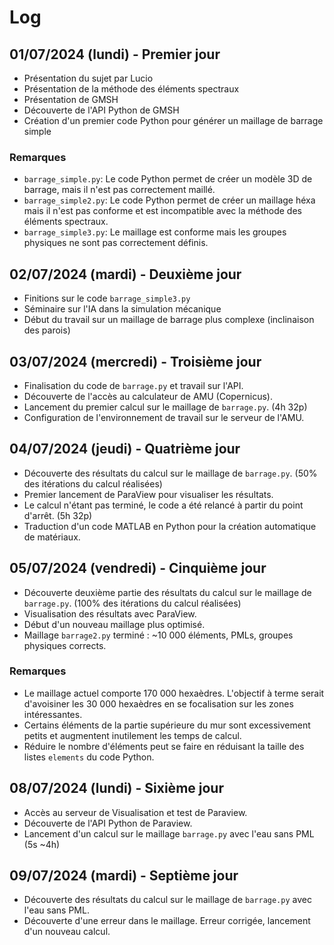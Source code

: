 # Log

## 01/07/2024 (lundi) - Premier jour
- Présentation du sujet par Lucio
- Présentation de la méthode des éléments spectraux
- Présentation de GMSH
- Découverte de l'API Python de GMSH
- Création d'un premier code Python pour générer un maillage de barrage simple
### Remarques
- `barrage_simple.py`: Le code Python permet de créer un modèle 3D de barrage, mais il n'est pas correctement maillé.
- `barrage_simple2.py`: Le code Python permet de créer un maillage héxa mais il n'est pas conforme et est incompatible avec la méthode des éléments spectraux.
- `barrage_simple3.py`: Le maillage est conforme mais les groupes physiques ne sont pas correctement définis.

## 02/07/2024 (mardi) - Deuxième jour
- Finitions sur le code `barrage_simple3.py`
- Séminaire sur l'IA dans la simulation mécanique
- Début du travail sur un maillage de barrage plus complexe (inclinaison des parois)

## 03/07/2024 (mercredi) - Troisième jour
- Finalisation du code de `barrage.py` et travail sur l'API.
- Découverte de l'accès au calculateur de AMU (Copernicus).
- Lancement du premier calcul sur le maillage de `barrage.py`. (4h 32p)
- Configuration de l'environnement de travail sur le serveur de l'AMU.

## 04/07/2024 (jeudi) - Quatrième jour
- Découverte des résultats du calcul sur le maillage de `barrage.py`. (50% des itérations du calcul réalisées)
- Premier lancement de ParaView pour visualiser les résultats.
- Le calcul n'étant pas terminé, le code a été relancé à partir du point d'arrêt. (5h 32p)
- Traduction d'un code MATLAB en Python pour la création automatique de matériaux.

## 05/07/2024 (vendredi) - Cinquième jour
- Découverte deuxième partie des résultats du calcul sur le maillage de `barrage.py`. (100% des itérations du calcul réalisées)
- Visualisation des résultats avec ParaView.
- Début d'un nouveau maillage plus optimisé.
- Maillage `barrage2.py` terminé : ~10 000 éléments, PMLs, groupes physiques corrects.
### Remarques
- Le maillage actuel comporte 170 000 hexaèdres. L'objectif à terme serait d'avoisiner les 30 000 hexaèdres en se focalisation sur les zones intéressantes.
- Certains éléments de la partie supérieure du mur sont excessivement petits et augmentent inutilement les temps de calcul.
- Réduire le nombre d'éléments peut se faire en réduisant la taille des listes `elements` du code Python.

## 08/07/2024 (lundi) - Sixième jour
- Accès au serveur de Visualisation et test de Paraview.
- Découverte de l'API Python de Paraview.
- Lancement d'un calcul sur le maillage `barrage.py` avec l'eau sans PML (5s ~4h)

## 09/07/2024 (mardi) - Septième jour
- Découverte des résultats du calcul sur le maillage de `barrage.py` avec l'eau sans PML.
- Découverte d'une erreur dans le maillage. Erreur corrigée, lancement d'un nouveau calcul.
